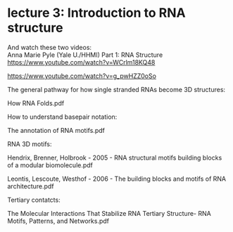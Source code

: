 # lecture 3: Introduction to RNA structure




And watch these two videos: <br>
Anna Marie Pyle (Yale U./HHMI) Part 1: RNA Structure
https://www.youtube.com/watch?v=WCrlm18KQ48

https://www.youtube.com/watch?v=g_pwHZZ0oSo





The general pathway for how single stranded RNAs become 3D structures:

How RNA Folds.pdf



How to understand basepair notation:

The annotation of RNA motifs.pdf



RNA 3D motifs:

Hendrix, Brenner, Holbrook - 2005 - RNA structural motifs building blocks of a modular biomolecule.pdf

Leontis, Lescoute, Westhof - 2006 - The building blocks and motifs of RNA architecture.pdf



Tertiary contatcts:

The Molecular Interactions That Stabilize RNA Tertiary Structure- RNA Motifs, Patterns, and Networks.pdf

